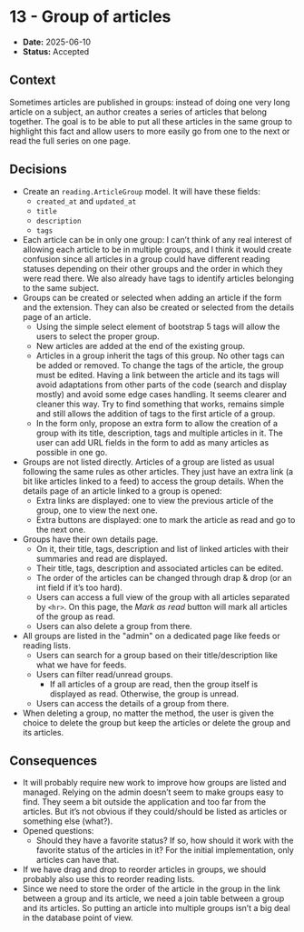 <!--
SPDX-FileCopyrightText: 2023-2025 Legadilo contributors

SPDX-License-Identifier: CC-BY-SA-4.0
-->

# 13 - Group of articles

* **Date:** 2025-06-10
* **Status:** Accepted

## Context

Sometimes articles are published in groups: instead of doing one very long article on a subject, an author creates a series of articles that belong together.
The goal is to be able to put all these articles in the same group to highlight this fact and allow users to more easily go from one to the next or read the full series on one page.

## Decisions

- Create an `reading.ArticleGroup` model.
  It will have these fields:
  - `created_at` and `updated_at`
  - `title`
  - `description`
  - `tags`
- Each article can be in only one group: I can’t think of any real interest of allowing each article to be in multiple groups, and I think it would create confusion since all articles in a group could have different reading statuses depending on their other groups and the order in which they were read there.
  We also already have tags to identify articles belonging to the same subject.
- Groups can be created or selected when adding an article if the form and the extension.
  They can also be created or selected from the details page of an article.
  - Using the simple select element of bootstrap 5 tags will allow the users to select the proper group.
  - New articles are added at the end of the existing group.
  - Articles in a group inherit the tags of this group.
    No other tags can be added or removed.
    To change the tags of the article, the group must be edited.
    Having a link between the article and its tags will avoid adaptations from other parts of the code (search and display mostly) and avoid some edge cases handling.
    It seems clearer and cleaner this way.
    Try to find something that works, remains simple and still allows the addition of tags to the first article of a group.
  - In the form only, propose an extra form to allow the creation of a group with its title, description, tags and multiple articles in it.
    The user can add URL fields in the form to add as many articles as possible in one go.
- Groups are not listed directly.
  Articles of a group are listed as usual following the same rules as other articles.
  They just have an extra link (a bit like articles linked to a feed) to access the group details.
  When the details page of an article linked to a group is opened:
    - Extra links are displayed: one to view the previous article of the group, one to view the next one.
    - Extra buttons are displayed: one to mark the article as read and go to the next one.
- Groups have their own details page.
  - On it, their title, tags, description and list of linked articles with their summaries and read are displayed.
  - Their title, tags, description and associated articles can be edited.
  - The order of the articles can be changed through drap & drop (or an int field if it’s too hard).
  - Users can access a full view of the group with all articles separated by `<hr>`.
    On this page, the *Mark as read* button will mark all articles of the group as read.
  - Users can also delete a group from there.
- All groups are listed in the "admin" on a dedicated page like feeds or reading lists.
  - Users can search for a group based on their title/description like what we have for feeds.
  - Users can filter read/unread groups.
    - If all articles of a group are read, then the group itself is displayed as read.
      Otherwise, the group is unread.
  - Users can access the details of a group from there.
- When deleting a group, no matter the method, the user is given the choice to delete the group but keep the articles or delete the group and its articles.

## Consequences

- It will probably require new work to improve how groups are listed and managed.
  Relying on the admin doesn’t seem to make groups easy to find.
  They seem a bit outside the application and too far from the articles.
  But it’s not obvious if they could/should be listed as articles or something else (what?).
- Opened questions:
  - Should they have a favorite status?
    If so, how should it work with the favorite status of the articles in it?
    For the initial implementation, only articles can have that.
- If we have drag and drop to reorder articles in groups, we should probably also use this to reorder reading lists.
- Since we need to store the order of the article in the group in the link between a group and its article, we need a join table between a group and its articles.
  So putting an article into multiple groups isn’t a big deal in the database point of view.
